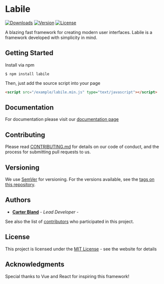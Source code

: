 # Labile
<a href="https://npmcharts.com/compare/labile?minimal=true"><img src="https://img.shields.io/npm/dm/labile.svg" alt="Downloads"></a>
<a href="https://www.npmjs.com/package/labile"><img src="https://img.shields.io/npm/v/labile.svg" alt="Version"></a>
<a href="https://www.npmjs.com/package/labile"><img src="https://img.shields.io/npm/l/labile.svg" alt="License"></a>

A blazing fast framework for creating modern user interfaces. Labile is a framework developed with simplicity in mind.

## Getting Started

Install via npm
```
$ npm install labile
```

Then, just add the source script into your page
```html
<script src="/example/labile.min.js" type="text/javascript"></script>
```

## Documentation

For documentation please visit our [documentation page](https://labile.io/documentation)

## Contributing

Please read [CONTRIBUTING.md](https://github.com/CarterBland/labile/blob/master/CONTRIBUTING.md) for details on our code of conduct, and the process for submitting pull requests to us.

## Versioning

We use [SemVer](http://semver.org/) for versioning. For the versions available, see the [tags on this repository](https://github.com/CarterBland/labile/tags). 

## Authors

* **[Carter Bland](https://carterbland.com)** - *Lead Developer* -

See also the list of [contributors](https://github.com/CarterBland/labile/graphs/contributors) who participated in this project.

## License

This project is licensed under the [MIT License](https://opensource.org/licenses/MIT) - see the website for details

## Acknowledgments

Special thanks to Vue and React for inspiring this framework!
